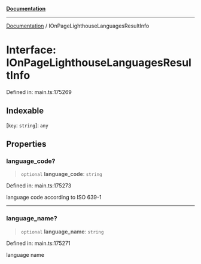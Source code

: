 [**Documentation**](../README.md)

***

[Documentation](../README.md) / IOnPageLighthouseLanguagesResultInfo

# Interface: IOnPageLighthouseLanguagesResultInfo

Defined in: main.ts:175269

## Indexable

\[`key`: `string`\]: `any`

## Properties

### language\_code?

> `optional` **language\_code**: `string`

Defined in: main.ts:175273

language code according to ISO 639-1

***

### language\_name?

> `optional` **language\_name**: `string`

Defined in: main.ts:175271

language name
